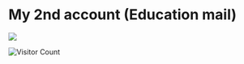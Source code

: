 <h1>My 2nd account (Education mail)</h1>
<a href="https://github.com/Abubakrce19">
  <img src="https://user-images.githubusercontent.com/89600478/197259196-0e2f20d8-854b-4f01-8fd0-0458e40a0c6a.png"/>
</a>


![Visitor Count](https://profile-counter.glitch.me/{AbubakrChan}/count.svg)

<!---
AbubakrChan/AbubakrChan is a ✨ special o✨ repository because its `README.md` (this file) appears on your GitHub profile.
You can click the Preview link to take a look at your changes....
--->
